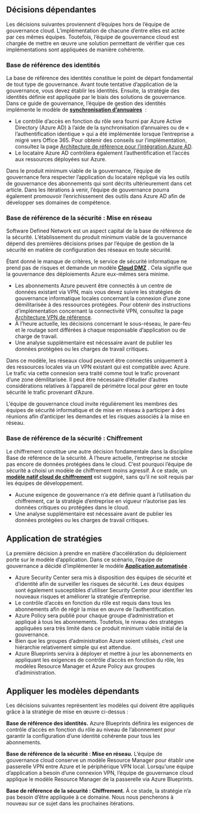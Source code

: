 <!-- TEMPLATE FILE - DO NOT ADD METADATA -->
<!-- markdownlint-disable MD002 MD041 -->

## <a name="dependent-decisions"></a>Décisions dépendantes

Les décisions suivantes proviennent d’équipes hors de l’équipe de gouvernance cloud. L’implémentation de chacune d’entre elles est actée par ces mêmes équipes. Toutefois, l’équipe de gouvernance cloud est chargée de mettre en œuvre une solution permettant de vérifier que ces implémentations sont appliquées de manière cohérente.

### <a name="identity-baseline"></a>Base de référence des identités

La base de référence des identités constitue le point de départ fondamental de tout type de gouvernance. Avant toute tentative d’application de la gouvernance, vous devez établir les identités. Ensuite, la stratégie des identités définie est appliquée par le biais des solutions de gouvernance.
Dans ce guide de gouvernance, l’équipe de gestion des identités implémente le modèle de **[synchronisation d’annuaires](~/decision-guides/identity/index.md#directory-synchronization)**  :

- Le contrôle d’accès en fonction du rôle sera fourni par Azure Active Directory (Azure AD) à l’aide de la synchronisation d’annuaires ou de « l’authentification identique » qui a été implémentée lorsque l’entreprise a migré vers Office 365. Pour obtenir des conseils sur l’implémentation, consultez la page [Architecture de référence pour l’intégration Azure AD](https://docs.microsoft.com/azure/architecture/reference-architectures/identity/azure-ad).
- Le locataire Azure AD contrôlera également l’authentification et l’accès aux ressources déployées sur Azure.

Dans le produit minimum viable de la gouvernance, l’équipe de gouvernance fera respecter l’application du locataire répliqué via les outils de gouvernance des abonnements qui sont décrits ultérieurement dans cet article. Dans les itérations à venir, l’équipe de gouvernance pourra également promouvoir l’enrichissement des outils dans Azure AD afin de développer ses domaines de compétence.

### <a name="security-baseline-networking"></a>Base de référence de la sécurité : Mise en réseau

Software Defined Network est un aspect capital de la base de référence de la sécurité. L’établissement du produit minimum viable de la gouvernance dépend des premières décisions prises par l’équipe de gestion de la sécurité en matière de configuration des réseaux en toute sécurité.

Étant donné le manque de critères, le service de sécurité informatique ne prend pas de risques et demande un modèle **[Cloud DMZ](~/decision-guides/software-defined-network/cloud-dmz.md)** . Cela signifie que la gouvernance des déploiements Azure eux-mêmes sera minime.

- Les abonnements Azure peuvent être connectés à un centre de données existant via VPN, mais vous devez suivre les stratégies de gouvernance informatique locales concernant la connexion d’une zone démilitarisée à des ressources protégées. Pour obtenir des instructions d’implémentation concernant la connectivité VPN, consultez la page [Architecture VPN de référence](https://docs.microsoft.com/azure/architecture/reference-architectures/hybrid-networking/vpn).
- À l’heure actuelle, les décisions concernant le sous-réseau, le pare-feu et le routage sont différées à chaque responsable d’application ou de charge de travail.
- Une analyse supplémentaire est nécessaire avant de publier les données protégées ou les charges de travail critiques.

Dans ce modèle, les réseaux cloud peuvent être connectés uniquement à des ressources locales via un VPN existant qui est compatible avec Azure. Le trafic via cette connexion sera traité comme tout le trafic provenant d’une zone démilitarisée. Il peut être nécessaire d’étudier d’autres considérations relatives à l’appareil de périmètre local pour gérer en toute sécurité le trafic provenant d’Azure.

L’équipe de gouvernance cloud invite régulièrement les membres des équipes de sécurité informatique et de mise en réseau à participer à des réunions afin d’anticiper les demandes et les risques associés à la mise en réseau.

### <a name="security-baseline-encryption"></a>Base de référence de la sécurité : Chiffrement

Le chiffrement constitue une autre décision fondamentale dans la discipline Base de référence de la sécurité. À l’heure actuelle, l’entreprise ne stocke pas encore de données protégées dans le cloud. C’est pourquoi l’équipe de sécurité a choisi un modèle de chiffrement moins agressif.
À ce stade, un **[modèle natif cloud de chiffrement](~/decision-guides/encryption/index.md#key-management)** est suggéré, sans qu’il ne soit requis par les équipes de développement.

- Aucune exigence de gouvernance n’a été définie quant à l’utilisation du chiffrement, car la stratégie d’entreprise en vigueur n’autorise pas les données critiques ou protégées dans le cloud.
- Une analyse supplémentaire est nécessaire avant de publier les données protégées ou les charges de travail critiques.

## <a name="policy-enforcement"></a>Application de stratégies

La première décision à prendre en matière d’accélération du déploiement porte sur le modèle d’application. Dans ce scénario, l’équipe de gouvernance a décidé d’implémenter le modèle **[Application automatisée](~/decision-guides/policy-enforcement/index.md#automated-enforcement)** .

- Azure Security Center sera mis à disposition des équipes de sécurité et d’identité afin de surveiller les risques de sécurité. Les deux équipes sont également susceptibles d’utiliser Security Center pour identifier les nouveaux risques et améliorer la stratégie d’entreprise.
- Le contrôle d’accès en fonction du rôle est requis dans tous les abonnements afin de régir la mise en œuvre de l’authentification.
- Azure Policy sera publié pour chaque groupe d’administration et appliqué à tous les abonnements. Toutefois, le niveau des stratégies appliquées sera très limité dans ce produit minimum viable initial de la gouvernance.
- Bien que les groupes d’administration Azure soient utilisés, c’est une hiérarchie relativement simple qui est attendue.
- Azure Blueprints servira à déployer et mettre à jour les abonnements en appliquant les exigences de contrôle d’accès en fonction du rôle, les modèles Resource Manager et Azure Policy aux groupes d’administration.

## <a name="apply-the-dependent-patterns"></a>Appliquer les modèles dépendants

Les décisions suivantes représentent les modèles qui doivent être appliqués grâce à la stratégie de mise en œuvre ci-dessus :

**Base de référence des identités.** Azure Blueprints définira les exigences de contrôle d’accès en fonction du rôle au niveau de l’abonnement pour garantir la configuration d’une identité cohérente pour tous les abonnements.

**Base de référence de la sécurité : Mise en réseau.** L’équipe de gouvernance cloud conserve un modèle Resource Manager pour établir une passerelle VPN entre Azure et le périphérique VPN local. Lorsqu’une équipe d’application a besoin d’une connexion VPN, l’équipe de gouvernance cloud applique le modèle Resource Manager de la passerelle via Azure Blueprints.

**Base de référence de la sécurité : Chiffrement.** À ce stade, la stratégie n’a pas besoin d’être appliquée à ce domaine. Nous nous pencherons à nouveau sur ce sujet dans les prochaines itérations.
